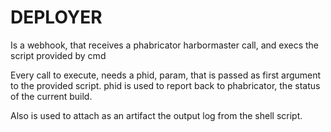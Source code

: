 

DEPLOYER
===

Is a webhook, that receives a phabricator harbormaster call, and 
execs the script provided by cmd

Every call to execute, needs a phid, param, that is passed as first argument
to the provided script. phid is used to report back to phabricator, 
the status of the current build.

Also is used to attach as an artifact the output log from the shell script.


